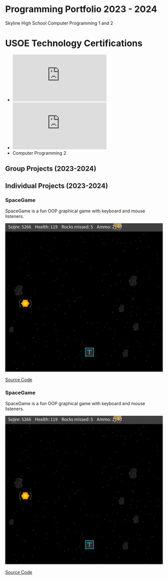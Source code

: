 # Programming Portfolio 2023 - 2024
Skyline High School Computer Programming 1 and 2

# USOE Technology Certifications
* ![ECS](https://github.com/ForestNYoung/programming1portfolio/blob/main/images/ECSCertification.pdf)
* ![Computer Programming 1](https://github.com/ForestNYoung/programming1portfolio/blob/main/images/ComputerProgramming1Certificate.pdf)
* Computer Programming 2

## Group Projects (2023-2024)

### 

## Individual Projects (2023-2024)

### SpaceGame
SpaceGame is a fun OOP graphical game with keyboard and mouse listeners.

![Gameplay](https://github.com/ForestNYoung/programming1portfolio/blob/main/images/SpaceGameGameplay.png?raw=true)

[Source Code](https://github.com/ForestNYoung/programming1portfolio/raw/main/src/SpaceGame.zip)

### SpaceGame
SpaceGame is a fun OOP graphical game with keyboard and mouse listeners.

![Gameplay](https://github.com/ForestNYoung/programming1portfolio/blob/main/images/SpaceGameGameplay.png?raw=true)

[Source Code](https://github.com/ForestNYoung/programming1portfolio/raw/main/src/SpaceGame.zip)
